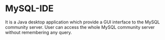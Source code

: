 # MySQL-IDE
It is a Java desktop application which provide a GUI interface to the MySQL community server. User can access the whole MySQL community server without remembering any query. 
